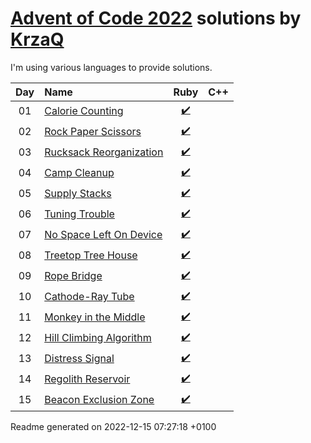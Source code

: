[Advent of Code 2022](https://adventofcode.com) solutions by [KrzaQ][kq]
========================

I'm using various languages to provide solutions.

| Day | Name | Ruby | C++ |
|:---:|:---|:---:|:---:|
| 01 | [Calorie Counting][day01] | [:heavy_check_mark:](solutions/day01/main.rb) |  |
| 02 | [Rock Paper Scissors][day02] | [:heavy_check_mark:](solutions/day02/main.rb) |  |
| 03 | [Rucksack Reorganization][day03] | [:heavy_check_mark:](solutions/day03/main.rb) |  |
| 04 | [Camp Cleanup][day04] | [:heavy_check_mark:](solutions/day04/main.rb) |  |
| 05 | [Supply Stacks][day05] | [:heavy_check_mark:](solutions/day05/main.rb) |  |
| 06 | [Tuning Trouble][day06] | [:heavy_check_mark:](solutions/day06/main.rb) |  |
| 07 | [No Space Left On Device][day07] | [:heavy_check_mark:](solutions/day07/main.rb) |  |
| 08 | [Treetop Tree House][day08] | [:heavy_check_mark:](solutions/day08/main.rb) |  |
| 09 | [Rope Bridge][day09] | [:heavy_check_mark:](solutions/day09/main.rb) |  |
| 10 | [Cathode-Ray Tube][day10] | [:heavy_check_mark:](solutions/day10/main.rb) |  |
| 11 | [Monkey in the Middle][day11] | [:heavy_check_mark:](solutions/day11/main.rb) |  |
| 12 | [Hill Climbing Algorithm][day12] | [:heavy_check_mark:](solutions/day12/main.rb) |  |
| 13 | [Distress Signal][day13] | [:heavy_check_mark:](solutions/day13/main.rb) |  |
| 14 | [Regolith Reservoir][day14] | [:heavy_check_mark:](solutions/day14/main.rb) |  |
| 15 | [Beacon Exclusion Zone][day15] | [:heavy_check_mark:](solutions/day15/main.rb) |  |

[day01]: https://adventofcode.com/2022/day/1
[day02]: https://adventofcode.com/2022/day/2
[day03]: https://adventofcode.com/2022/day/3
[day04]: https://adventofcode.com/2022/day/4
[day05]: https://adventofcode.com/2022/day/5
[day06]: https://adventofcode.com/2022/day/6
[day07]: https://adventofcode.com/2022/day/7
[day08]: https://adventofcode.com/2022/day/8
[day09]: https://adventofcode.com/2022/day/9
[day10]: https://adventofcode.com/2022/day/10
[day11]: https://adventofcode.com/2022/day/11
[day12]: https://adventofcode.com/2022/day/12
[day13]: https://adventofcode.com/2022/day/13
[day14]: https://adventofcode.com/2022/day/14
[day15]: https://adventofcode.com/2022/day/15

[kq]: https://dev.krzaq.cc

Readme generated on 2022-12-15 07:27:18 +0100
